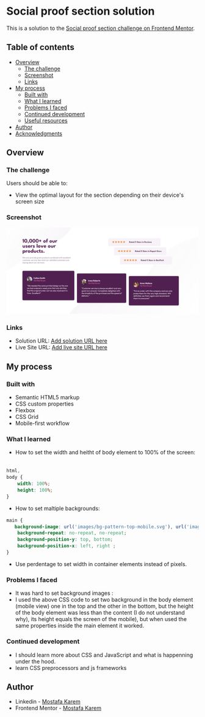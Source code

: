 # Social proof section solution

This is a solution to the [Social proof section challenge on Frontend Mentor](https://www.frontendmentor.io/challenges/social-proof-section-6e0qTv_bA). 

## Table of contents

- [Overview](#overview)
  - [The challenge](#the-challenge)
  - [Screenshot](#screenshot)
  - [Links](#links)
- [My process](#my-process)
  - [Built with](#built-with)
  - [What I learned](#what-i-learned)
  - [Problems I faced](#problems-I-faced)
  - [Continued development](#continued-development)
  - [Useful resources](#useful-resources)
- [Author](#author)
- [Acknowledgments](#acknowledgments)

## Overview

### The challenge

Users should be able to:

- View the optimal layout for the section depending on their device's screen size

### Screenshot

![Screenshot](./Screenshot-desktop.webp)

### Links

- Solution URL: [Add solution URL here](https://your-solution-url.com)
- Live Site URL: [Add live site URL here](https://your-live-site-url.com)

## My process

### Built with

- Semantic HTML5 markup
- CSS custom properties
- Flexbox
- CSS Grid
- Mobile-first workflow

### What I learned

- How to set the width and heitht of body element to 100% of the screen:

```css

html,
body {
    width: 100%;
    height: 100%;
}
```
- How to set maltiple backgrounds:
```css
main {
   background-image: url('images/bg-pattern-top-mobile.svg'), url('images/bg-pattern-bottom-mobile.svg');
    background-repeat: no-repeat, no-repeat;
    background-position-y: top, bottom;
    background-position-x: left, right ;
}
```
- Use perdentage to set width in container elements instead of pixels.

### Problems I faced

- It was hard to set background images :
 - I used the above CSS code to set two background in the body element (mobile view) one in the top and the other in the bottom, but the height of the body element was less than the content (I do not understand why), its height equals the screen of the mobile), but when used the same properties inside the main element it worked.

### Continued development

- I should learn more about CSS and JavaScript and what is happenning under the hood.
- learn CSS preprocessors and js frameworks


## Author

- Linkedin - [Mostafa Karem](https://www.linkedin.com/in/mostafa-alfiky/)
- Frontend Mentor - [Mostafa Karem](https://www.frontendmentor.io/profile/Mostafa-Alfiky)

